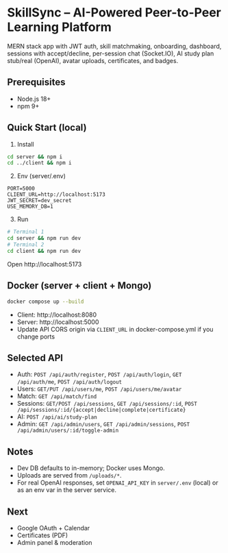 # SkillSync – AI-Powered Peer-to-Peer Learning Platform

MERN stack app with JWT auth, skill matchmaking, onboarding, dashboard, sessions with accept/decline, per-session chat (Socket.IO), AI study plan stub/real (OpenAI), avatar uploads, certificates, and badges.

## Prerequisites
- Node.js 18+
- npm 9+

## Quick Start (local)
1. Install
```bash
cd server && npm i
cd ../client && npm i
```
2. Env (server/.env)
```
PORT=5000
CLIENT_URL=http://localhost:5173
JWT_SECRET=dev_secret
USE_MEMORY_DB=1
```
3. Run
```bash
# Terminal 1
cd server && npm run dev
# Terminal 2
cd client && npm run dev
```
Open http://localhost:5173

## Docker (server + client + Mongo)
```bash
docker compose up --build
```
- Client: http://localhost:8080
- Server: http://localhost:5000
- Update API CORS origin via `CLIENT_URL` in docker-compose.yml if you change ports

## Selected API
- Auth: `POST /api/auth/register`, `POST /api/auth/login`, `GET /api/auth/me`, `POST /api/auth/logout`
- Users: `GET/PUT /api/users/me`, `POST /api/users/me/avatar`
- Match: `GET /api/match/find`
- Sessions: `GET/POST /api/sessions`, `GET /api/sessions/:id`, `POST /api/sessions/:id/{accept|decline|complete|certificate}`
- AI: `POST /api/ai/study-plan`
- Admin: `GET /api/admin/users`, `GET /api/admin/sessions`, `POST /api/admin/users/:id/toggle-admin`

## Notes
- Dev DB defaults to in-memory; Docker uses Mongo.
- Uploads are served from `/uploads/*`.
- For real OpenAI responses, set `OPENAI_API_KEY` in `server/.env` (local) or as an env var in the server service.

## Next
- Google OAuth + Calendar
- Certificates (PDF)
- Admin panel & moderation
